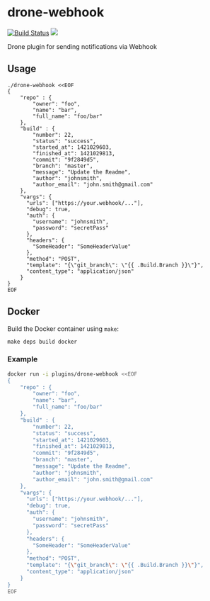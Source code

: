 # drone-webhook

[![Build Status](http://beta.drone.io/api/badges/drone-plugins/drone-webhook/status.svg)](http://beta.drone.io/drone-plugins/drone-webhook)
[![](https://badge.imagelayers.io/plugins/drone-webhook:latest.svg)](https://imagelayers.io/?images=plugins/drone-webhook:latest 'Get your own badge on imagelayers.io')

Drone plugin for sending notifications via Webhook

## Usage

```
./drone-webhook <<EOF
{
    "repo" : {
        "owner": "foo",
        "name": "bar",
        "full_name": "foo/bar"
    },
    "build" : {
        "number": 22,
        "status": "success",
        "started_at": 1421029603,
        "finished_at": 1421029813,
        "commit": "9f2849d5",
        "branch": "master",
        "message": "Update the Readme",
        "author": "johnsmith",
        "author_email": "john.smith@gmail.com"
    },
    "vargs": {
      "urls": ["https://your.webhook/..."],
      "debug": true,
      "auth": {
        "username": "johnsmith",
        "password": "secretPass"
      },
      "headers": {
        "SomeHeader": "SomeHeaderValue"
      },
      "method": "POST",
      "template": "{\"git_branch\": \"{{ .Build.Branch }}\"}",
      "content_type": "application/json"
    }
}
EOF
```

## Docker

Build the Docker container using `make`:

```
make deps build docker
```

### Example

```sh
docker run -i plugins/drone-webhook <<EOF
{
    "repo" : {
        "owner": "foo",
        "name": "bar",
        "full_name": "foo/bar"
    },
    "build" : {
        "number": 22,
        "status": "success",
        "started_at": 1421029603,
        "finished_at": 1421029813,
        "commit": "9f2849d5",
        "branch": "master",
        "message": "Update the Readme",
        "author": "johnsmith",
        "author_email": "john.smith@gmail.com"
    },
    "vargs": {
      "urls": ["https://your.webhook/..."],
      "debug": true,
      "auth": {
        "username": "johnsmith",
        "password": "secretPass"
      },
      "headers": {
        "SomeHeader": "SomeHeaderValue"
      },
      "method": "POST",
      "template": "{\"git_branch\": \"{{ .Build.Branch }}\"}",
      "content_type": "application/json"
    }
}
EOF
```
